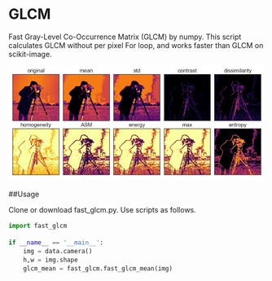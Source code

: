 # GLCM
Fast Gray-Level Co-Occurrence Matrix (GLCM) by numpy. This script calculates GLCM without per pixel For loop, and works faster than GLCM on scikit-image.

![img](./img/output.jpg)

##Usage

Clone or download fast_glcm.py. Use scripts as follows.

```python
import fast_glcm

if __name__ == '__main__':
    img = data.camera()
    h,w = img.shape
    glcm_mean = fast_glcm.fast_glcm_mean(img)
```
